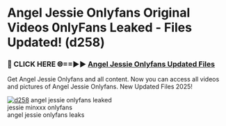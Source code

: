# Angel Jessie Onlyfans Original Videos 0nlyFans Leaked - Files Updated! (d258)

<h3>🔴 CLICK HERE 🌐==►► <a href="https://tinyurl.com/2wckxsce" rel="nofollow">Angel Jessie Onlyfans Updated Files</a></h3>

Get Angel Jessie Onlyfans and all content. Now you can access all videos and pictures of Angel Jessie Onlyfans. New Updated Files 2025!

[![d258](https://i.imgur.com/AFduVYN.gif)](https://tinyurl.com/2wckxsce)
angel jessie onlyfans leaked<br>
jessie minxxx onlyfans<br>
angel jessie onlyfans leaks